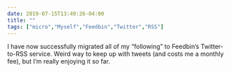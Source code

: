 ```yaml
---
date: 2019-07-15T13:49:26-04:00
title: ""
tags: ["micro","Myself","Feedbin","Twitter","RSS"]
---
```

I have now successfully migrated all of my “following” to Feedbin’s Twitter-to-RSS service. Weird way to keep up with tweets (and costs me a monthly fee), but I’m really enjoying it so far.
